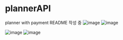 # plannerAPI
planner with payment
README 작성 중
![image](https://user-images.githubusercontent.com/59333783/217778367-89fc635c-3ba0-4325-aa85-d49ade555399.png)
![image](https://user-images.githubusercontent.com/59333783/217778588-5c7c73da-8ee1-4a05-af29-42c42c3aa453.png)

![image](https://user-images.githubusercontent.com/59333783/217778517-a6445ea4-ee2f-4161-bf12-2c6a31061e0a.png)
![image](https://user-images.githubusercontent.com/59333783/217778689-714f26b2-2e8c-4460-b3bc-1a086be319bb.png)

